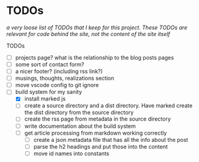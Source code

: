 # TODOs

_a very loose list of TODOs that I keep for this project. These TODOs are relevant for code behind the site, not the content of the site itself_

TODOs
- [ ] projects page? what is the relationship to the blog posts pages
- [ ] some sort of contact form?
- [ ] a nicer footer? (including rss link?)
- [ ] musings, thoughts, realizations section
- [ ] move vscode config to git ignore
- [ ] build system for my sanity
  - [x] install marked js
  - [ ] create a source directory and a dist directory. Have marked create the dist directory from the source directory
  - [ ] create the rss page from metadata in the source directory
  - [ ] write documentation about the build system
  - [ ] get article processing from markdown working correctly
    - [ ] create a json metadata file that has all the info about the post
    - [ ] parse the h2 headings and put those into the content
    - [ ] move id names into constants
